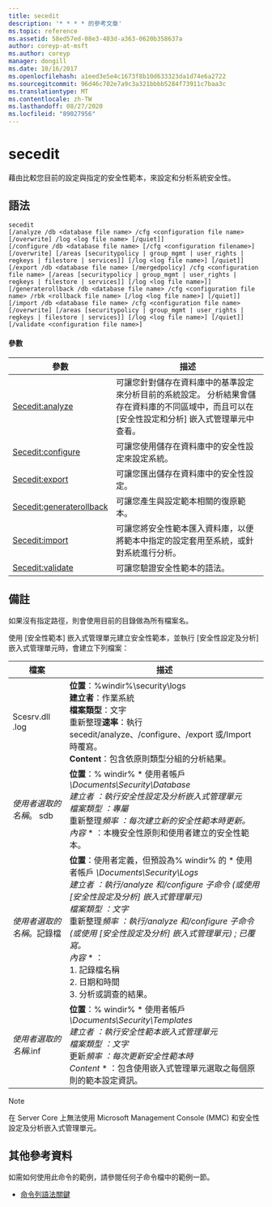 ```yaml
---
title: secedit
description: '* * * * 的參考文章'
ms.topic: reference
ms.assetid: 58ed57ed-08e3-403d-a363-0620b358637a
author: coreyp-at-msft
ms.author: coreyp
manager: dongill
ms.date: 10/16/2017
ms.openlocfilehash: a1eed3e5e4c1673f8b10d633323da1d74e6a2722
ms.sourcegitcommit: 96d46c702e7a9c3a321bbbb5284f73911c7baa3c
ms.translationtype: MT
ms.contentlocale: zh-TW
ms.lasthandoff: 08/27/2020
ms.locfileid: "89027956"
---
```

# <a name="secedit"></a>secedit



藉由比較您目前的設定與指定的安全性範本，來設定和分析系統安全性。

## <a name="syntax"></a>語法

```
secedit
[/analyze /db <database file name> /cfg <configuration file name> [/overwrite] /log <log file name> [/quiet]]
[/configure /db <database file name> [/cfg <configuration filename>] [/overwrite] [/areas [securitypolicy | group_mgmt | user_rights | regkeys | filestore | services]] [/log <log file name>] [/quiet]]
[/export /db <database file name> [/mergedpolicy] /cfg <configuration file name> [/areas [securitypolicy | group_mgmt | user_rights | regkeys | filestore | services]] [/log <log file name>]]
[/generaterollback /db <database file name> /cfg <configuration file name> /rbk <rollback file name> [/log <log file name>] [/quiet]]
[/import /db <database file name> /cfg <configuration file name> [/overwrite] [/areas [securitypolicy | group_mgmt | user_rights | regkeys | filestore | services]] [/log <log file name>] [/quiet]]
[/validate <configuration file name>]
```

#### <a name="parameters"></a>參數

|參數|描述|
|---------|-----------|
|[Secedit:analyze](secedit-analyze.md)|可讓您針對儲存在資料庫中的基準設定來分析目前的系統設定。  分析結果會儲存在資料庫的不同區域中，而且可以在 [安全性設定和分析] 嵌入式管理單元中查看。|
|[Secedit:configure](secedit-configure.md)|可讓您使用儲存在資料庫中的安全性設定來設定系統。|
|[Secedit:export](secedit-export.md)|可讓您匯出儲存在資料庫中的安全性設定。|
|[Secedit:generaterollback](secedit-generaterollback.md)|可讓您產生與設定範本相關的復原範本。|
|[Secedit:import](secedit-import.md)|可讓您將安全性範本匯入資料庫，以便將範本中指定的設定套用至系統，或針對系統進行分析。|
|[Secedit:validate](secedit-validate.md)|可讓您驗證安全性範本的語法。|

## <a name="remarks"></a>備註

如果沒有指定路徑，則會使用目前的目錄做為所有檔案名。

使用 [安全性範本] 嵌入式管理單元建立安全性範本，並執行 [安全性設定及分析] 嵌入式管理單元時，會建立下列檔案：


|           檔案           |                                                                                                                                                                                                                                                               描述                                                                                                                                                                                                                                                                |
|--------------------------|------------------------------------------------------------------------------------------------------------------------------------------------------------------------------------------------------------------------------------------------------------------------------------------------------------------------------------------------------------------------------------------------------------------------------------------------------------------------------------------------------------------------------------------|
|        Scesrv.dll .log        |                                                                                                                             **位置**：%windir%\security\logs</br>**建立者**：作業系統</br>**檔案類型**：文字</br>重新整理**速率**：執行 secedit/analyze、/configure、/export 或/Import 時覆寫。</br>**Content**：包含依原則類型分組的分析結果。                                                                                                                             |
| *使用者選取的名稱*。 sdb |                                                                                    **位置**：% windir% \* 使用者帳戶 <em> \Documents\Security\Database</br></em>*建立者* <em> ：執行安全性設定及分析嵌入式管理單元</br></em>*檔案類型* <em> ：專屬</br></em>重新整理*頻率* <em> ：每次建立新的安全性範本時更新。</br></em>*內容* \* ：本機安全性原則和使用者建立的安全性範本。                                                                                    |
| *使用者選取的名稱*。記錄檔 | **位置**：使用者定義，但預設為% windir% 的 \* 使用者帳戶 <em> \Documents\Security\Logs</br></em>*建立者* <em> ：執行/analyze 和/configure 子命令 (或使用 [安全性設定及分析] 嵌入式管理單元) </br></em>*檔案類型* <em> ：文字</br></em>重新整理*頻率* <em> ：執行/analyze 和/configure 子命令 (或使用 [安全性設定及分析] 嵌入式管理單元) ; 已覆寫。</br></em>*內容* \* ：</br>1. 記錄檔名稱</br>2. 日期和時間</br>3. 分析或調查的結果。 |
| *使用者選取的名稱*.inf |                                                                                     **位置**：% windir% \* 使用者帳戶 <em> \Documents\Security\Templates</br></em>*建立者* <em> ：執行安全性範本嵌入式管理單元</br></em>*檔案類型* <em> ：文字</br></em>更新*頻率* <em> ：每次更新安全性範本時</br></em>*Content* \* ：包含使用嵌入式管理單元選取之每個原則的範本設定資訊。                                                                                     |

> [!NOTE]
> 在 Server Core 上無法使用 Microsoft Management Console (MMC) 和安全性設定及分析嵌入式管理單元。

## <a name="additional-references"></a>其他參考資料

如需如何使用此命令的範例，請參閱任何子命令檔中的範例一節。
- [命令列語法關鍵](command-line-syntax-key.md)